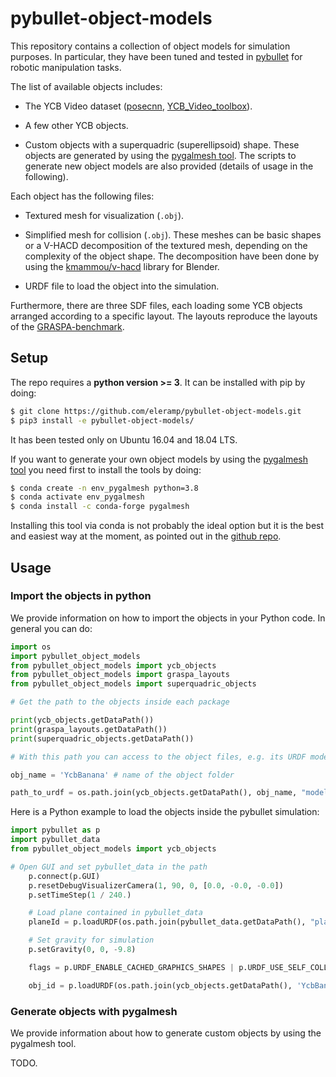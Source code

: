 # pybullet-object-models

This repository contains a collection of object models for simulation purposes. In particular, they have been tuned and tested in [pybullet](https://github.com/bulletphysics/bullet3/tree/master/examples/pybullet) for robotic manipulation tasks.

The list of available objects includes:

  - The YCB Video dataset ([posecnn](https://rse-lab.cs.washington.edu/projects/posecnn/), [YCB_Video_toolbox](https://github.com/yuxng/YCB_Video_toolbox)).

  - A few other YCB objects.

  - Custom objects with a superquadric (superellipsoid) shape. These objects are generated by using the [pygalmesh tool](https://github.com/nschloe/pygalmesh). The scripts to generate new object models are also provided (details of usage in the following).

Each object has the following files:

  - Textured mesh for visualization (`.obj`).

  - Simplified mesh for collision (`.obj`). These meshes can be basic shapes or a V-HACD decomposition of the textured mesh, depending on the complexity of the object shape. The decomposition have been done by using the [kmammou/v-hacd](https://github.com/kmammou/v-hacd) library for Blender.

  - URDF file to load the object into the simulation.

Furthermore, there are three SDF files, each loading some YCB objects arranged according to a specific layout. The layouts reproduce the layouts of the [GRASPA-benchmark](https://github.com/robotology/GRASPA-benchmark).

## Setup

The repo requires a **python version >= 3**. It can be installed with pip by doing:

```bash
$ git clone https://github.com/eleramp/pybullet-object-models.git
$ pip3 install -e pybullet-object-models/
```

It has been tested only on Ubuntu 16.04 and 18.04 LTS.

If you want to generate your own object models by using the [pygalmesh tool](https://github.com/nschloe/pygalmesh) you need first to install the tools by doing:

```bash
$ conda create -n env_pygalmesh python=3.8
$ conda activate env_pygalmesh
$ conda install -c conda-forge pygalmesh
```

Installing this tool via conda is not probably the ideal option but it is the best and easiest way at the moment, as pointed out in the [github repo](https://github.com/nschloe/pygalmesh).

## Usage

### Import the objects in python
We provide information on how to import the objects in your Python code.
In general you can do:

```python
import os
import pybullet_object_models
from pybullet_object_models import ycb_objects
from pybullet_object_models import graspa_layouts
from pybullet_object_models import superquadric_objects

# Get the path to the objects inside each package

print(ycb_objects.getDataPath())
print(graspa_layouts.getDataPath())
print(superquadric_objects.getDataPath())

# With this path you can access to the object files, e.g. its URDF model

obj_name = 'YcbBanana' # name of the object folder

path_to_urdf = os.path.join(ycb_objects.getDataPath(), obj_name, "model.urdf")
```

Here is a Python example to load the objects inside the pybullet simulation:

```python
import pybullet as p
import pybullet_data
from pybullet_object_models import ycb_objects

# Open GUI and set pybullet_data in the path
    p.connect(p.GUI)
    p.resetDebugVisualizerCamera(1, 90, 0, [0.0, -0.0, -0.0])
    p.setTimeStep(1 / 240.)

    # Load plane contained in pybullet_data
    planeId = p.loadURDF(os.path.join(pybullet_data.getDataPath(), "plane.urdf"))

    # Set gravity for simulation
    p.setGravity(0, 0, -9.8)

    flags = p.URDF_ENABLE_CACHED_GRAPHICS_SHAPES | p.URDF_USE_SELF_COLLISION | p.URDF_USE_INERTIA_FROM_FILE

    obj_id = p.loadURDF(os.path.join(ycb_objects.getDataPath(), 'YcbBanana', "model.urdf"), [1., 0.0, 0.8])
```


### Generate objects with pygalmesh
We provide information about how to generate custom objects by using the pygalmesh tool.

TODO.
